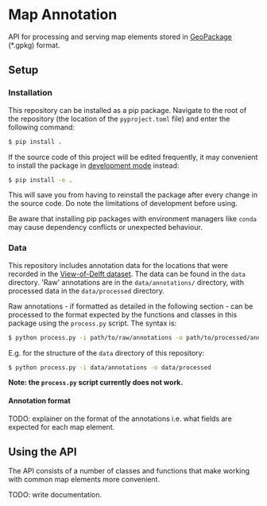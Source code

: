 # Map Annotation

API for processing and serving map elements stored in [GeoPackage](https://en.wikipedia.org/wiki/GeoPackage) (*.gpkg) format. 

## Setup

### Installation
This repository can be installed as a pip package. Navigate to the root of the repository (the location of the `pyproject.toml` file) and enter the following command:
```bash
$ pip install .
```

If the source code of this project will be edited frequently, it may convenient to install the package in [development mode](https://setuptools.pypa.io/en/latest/userguide/development_mode.html) instead:
```bash
$ pip install -e .
```
This will save you from having to reinstall the package after every change in the source code. Do note the limitations of development before using.

Be aware that installing pip packages with environment managers like `conda` may cause dependency conflicts or unexpected behaviour.

### Data
This repository includes annotation data for the locations that were recorded in the [View-of-Delft dataset](https://github.com/tudelft-iv/view-of-delft-dataset). The data can be found in the `data` directory. 'Raw' annotations are in the `data/annotations/` directory, with processed data in the `data/processed` directory.

Raw annotations - if formatted as detailed in the following section - can be processed to the format expected by the functions and classes in this package using the `process.py` script. The syntax is:
```bash
$ python process.py -i path/to/raw/annotations -o path/to/processed/annotations
```

E.g. for the structure of the `data` directory of this repository:
```bash
$ python process.py -i data/annotations -o data/processed
```
**Note: the `process.py` script currently does not work.**

#### Annotation format
TODO: explainer on the format of the annotations i.e. what fields are expected for each map element.

## Using the API
The API consists of a number of classes and functions that make working with common map elements more convenient. 

TODO: write documentation.

